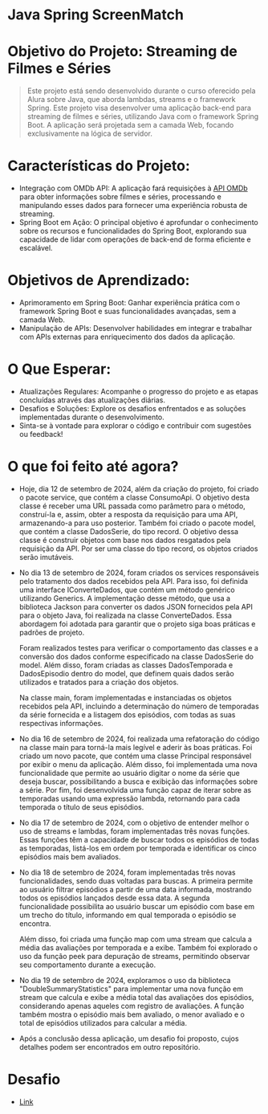 # Java Spring ScreenMatch

# Objetivo do Projeto: Streaming de Filmes e Séries
> Este projeto está sendo desenvolvido durante o curso oferecido pela Alura sobre Java, que aborda lambdas, streams e o framework Spring.
> Este projeto visa desenvolver uma aplicação back-end para streaming de filmes e séries, utilizando Java com o framework Spring Boot. A aplicação será projetada sem a camada Web, focando exclusivamente na lógica de servidor.

# Características do Projeto:
- Integração com OMDb API: A aplicação fará requisições à [API OMDb](https://www.omdbapi.com/) para obter informações sobre filmes e séries, processando e manipulando esses dados para fornecer uma experiência robusta de streaming.
- Spring Boot em Ação: O principal objetivo é aprofundar o conhecimento sobre os recursos e funcionalidades do Spring Boot, explorando sua capacidade de lidar com operações de back-end de forma eficiente e escalável.
# Objetivos de Aprendizado:
- Aprimoramento em Spring Boot: Ganhar experiência prática com o framework Spring Boot e suas funcionalidades avançadas, sem a camada Web.
- Manipulação de APIs: Desenvolver habilidades em integrar e trabalhar com APIs externas para enriquecimento dos dados da aplicação.
# O Que Esperar:
- Atualizações Regulares: Acompanhe o progresso do projeto e as etapas concluídas através das atualizações diárias.
- Desafios e Soluções: Explore os desafios enfrentados e as soluções implementadas durante o desenvolvimento.
- Sinta-se à vontade para explorar o código e contribuir com sugestões ou feedback!

# O que foi feito até agora?
- Hoje, dia 12 de setembro de 2024, além da criação do projeto, foi criado o pacote service, que contém a classe ConsumoApi. O objetivo desta classe é receber uma URL passada como parâmetro para o método, construí-la e, assim, obter a resposta da requisição para uma API, armazenando-a para uso posterior. Também foi criado o pacote model, que contém a classe DadosSerie, do tipo record. O objetivo dessa classe é construir objetos com base nos dados resgatados pela requisição da API. Por ser uma classe do tipo record, os objetos criados serão imutáveis.
- No dia 13 de setembro de 2024, foram criados os services responsáveis pelo tratamento dos dados recebidos pela API. Para isso, foi definida uma interface IConverteDados, que contém um método genérico utilizando Generics. A implementação desse método, que usa a biblioteca Jackson      para converter os dados JSON fornecidos pela API para o objeto Java, foi realizada na classe ConverteDados. Essa abordagem foi adotada para garantir que o projeto siga boas práticas e padrões de projeto.

  Foram realizados testes para verificar o comportamento das classes e a conversão dos dados conforme especificado na classe DadosSerie do model. Além disso, foram criadas as classes DadosTemporada e DadosEpisodio dentro do model, que definem quais dados serão utilizados    e tratados para a criação dos objetos.

  Na classe main, foram implementadas e instanciadas os objetos recebidos pela API, incluindo a determinação do número de temporadas da série fornecida e a listagem dos episódios, com todas as suas respectivas informações.
- No dia 16 de setembro de 2024, foi realizada uma refatoração do código na classe main para torná-la mais legível e aderir às boas práticas. Foi criado um novo pacote, que contém uma classe Principal responsável por exibir o menu da aplicação. Além disso, foi implementada uma nova funcionalidade que permite ao usuário digitar o nome da série que deseja buscar, possibilitando a busca e exibição das informações sobre a série. Por fim, foi desenvolvida uma função capaz de iterar sobre as temporadas usando uma expressão lambda, retornando para cada temporada o título de seus episódios.
- No dia 17 de setembro de 2024, com o objetivo de entender melhor o uso de streams e lambdas, foram implementadas três novas funções. Essas funções têm a capacidade de buscar todos os episódios de todas as temporadas, listá-los em ordem por temporada e identificar os cinco episódios mais bem avaliados.
- No dia 18 de setembro de 2024, foram implementadas três novas funcionalidades, sendo duas voltadas para buscas. A primeira permite ao usuário filtrar episódios a partir de uma data informada, mostrando todos os episódios lançados desde essa data. A segunda funcionalidade possibilita ao usuário buscar um episódio com base em um trecho do título, informando em qual temporada o episódio se encontra.

  Além disso, foi criada uma função map com uma stream que calcula a média das avaliações por temporada e a exibe. Também foi explorado o uso da função peek para depuração de streams, permitindo observar seu comportamento durante a execução.
- No dia 19 de setembro de 2024, exploramos o uso da biblioteca "DoubleSummaryStatistics" para implementar uma nova função em stream que calcula e exibe a média total das avaliações dos episódios, considerando apenas aqueles com registro de avaliações. A função também mostra o episódio mais bem avaliado, o menor avaliado e o total de episódios utilizados para calcular a média.

- Após a conclusão dessa aplicação, um desafio foi proposto, cujos detalhes podem ser encontrados em outro repositório.

# Desafio
- [Link](https://github.com/alexzxcg/Desafio-TabelaFipe/tree/main)
